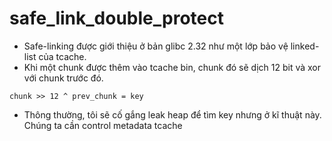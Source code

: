 # safe_link_double_protect

- Safe-linking được giới thiệu ở bản glibc 2.32 như một lớp bảo vệ linked-list của tcache.
- Khi một chunk được thêm vào tcache bin, chunk đó sẽ dịch 12 bit và xor với chunk trước đó.

```
chunk >> 12 ^ prev_chunk = key
```
- Thông thường, tôi sẽ cố gắng leak heap để tìm key nhưng ở kĩ thuật này. Chúng ta cần control metadata tcache